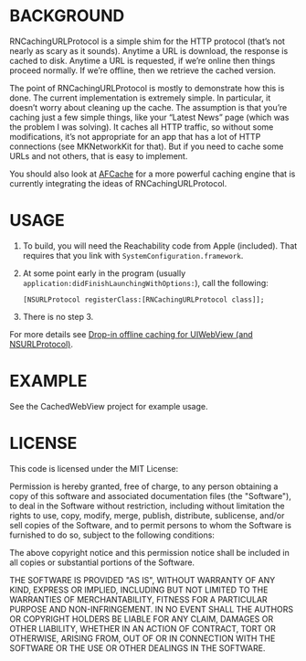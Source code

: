 # BACKGROUND

RNCachingURLProtocol is a simple shim for the HTTP protocol (that’s not
nearly as scary as it sounds). Anytime a URL is download, the response is
cached to disk. Anytime a URL is requested, if we’re online then things
proceed normally. If we’re offline, then we retrieve the cached version.

The point of RNCachingURLProtocol is mostly to demonstrate how this is done.
The current implementation is extremely simple. In particular, it doesn’t
worry about cleaning up the cache. The assumption is that you’re caching just
a few simple things, like your “Latest News” page (which was the problem I
was solving). It caches all HTTP traffic, so without some modifications, it’s
not appropriate for an app that has a lot of HTTP connections (see
MKNetworkKit for that). But if you need to cache some URLs and not others,
that is easy to implement.

You should also look at [AFCache](https://github.com/artifacts/AFCache) for a
more powerful caching engine that is currently integrating the ideas of
RNCachingURLProtocol.

# USAGE

1. To build, you will need the Reachability code from Apple (included). That requires that you link with
   `SystemConfiguration.framework`.

2. At some point early in the program (usually `application:didFinishLaunchingWithOptions:`),
   call the following:

      `[NSURLProtocol registerClass:[RNCachingURLProtocol class]];`

3. There is no step 3.

For more details see
   [Drop-in offline caching for UIWebView (and NSURLProtocol)](http://robnapier.net/blog/offline-uiwebview-nsurlprotocol-588).

# EXAMPLE

See the CachedWebView project for example usage.

# LICENSE

 This code is licensed under the MIT License:
 
 Permission is hereby granted, free of charge, to any person obtaining a
 copy of this software and associated documentation files (the "Software"),
 to deal in the Software without restriction, including without limitation
 the rights to use, copy, modify, merge, publish, distribute, sublicense,
 and/or sell copies of the Software, and to permit persons to whom the
 Software is furnished to do so, subject to the following conditions:

 The above copyright notice and this permission notice shall be included in
 all copies or substantial portions of the Software.

 THE SOFTWARE IS PROVIDED "AS IS", WITHOUT WARRANTY OF ANY KIND, EXPRESS OR
 IMPLIED, INCLUDING BUT NOT LIMITED TO THE WARRANTIES OF MERCHANTABILITY,
 FITNESS FOR A PARTICULAR PURPOSE AND NON-INFRINGEMENT. IN NO EVENT SHALL THE
 AUTHORS OR COPYRIGHT HOLDERS BE LIABLE FOR ANY CLAIM, DAMAGES OR OTHER
 LIABILITY, WHETHER IN AN ACTION OF CONTRACT, TORT OR OTHERWISE, ARISING
 FROM, OUT OF OR IN CONNECTION WITH THE SOFTWARE OR THE USE OR OTHER
 DEALINGS IN THE SOFTWARE.
